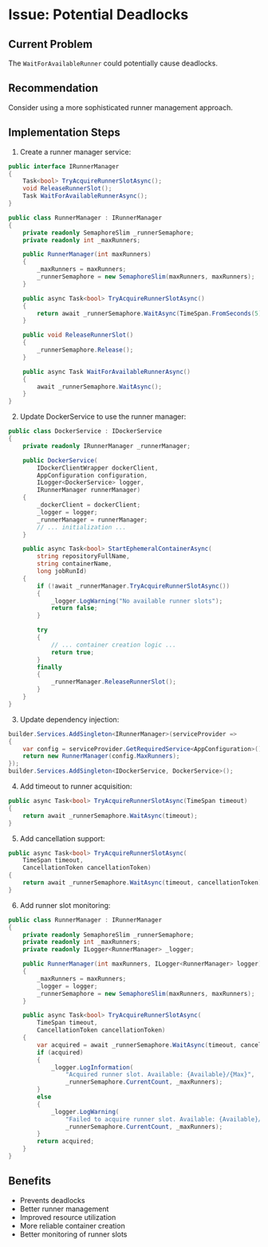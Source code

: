 # Issue: Potential Deadlocks

## Current Problem
The `WaitForAvailableRunner` could potentially cause deadlocks.

## Recommendation
Consider using a more sophisticated runner management approach.

## Implementation Steps

1. Create a runner manager service:
```csharp
public interface IRunnerManager
{
    Task<bool> TryAcquireRunnerSlotAsync();
    void ReleaseRunnerSlot();
    Task WaitForAvailableRunnerAsync();
}

public class RunnerManager : IRunnerManager
{
    private readonly SemaphoreSlim _runnerSemaphore;
    private readonly int _maxRunners;

    public RunnerManager(int maxRunners)
    {
        _maxRunners = maxRunners;
        _runnerSemaphore = new SemaphoreSlim(maxRunners, maxRunners);
    }

    public async Task<bool> TryAcquireRunnerSlotAsync()
    {
        return await _runnerSemaphore.WaitAsync(TimeSpan.FromSeconds(5));
    }

    public void ReleaseRunnerSlot()
    {
        _runnerSemaphore.Release();
    }

    public async Task WaitForAvailableRunnerAsync()
    {
        await _runnerSemaphore.WaitAsync();
    }
}
```

2. Update DockerService to use the runner manager:
```csharp
public class DockerService : IDockerService
{
    private readonly IRunnerManager _runnerManager;

    public DockerService(
        IDockerClientWrapper dockerClient,
        AppConfiguration configuration,
        ILogger<DockerService> logger,
        IRunnerManager runnerManager)
    {
        _dockerClient = dockerClient;
        _logger = logger;
        _runnerManager = runnerManager;
        // ... initialization ...
    }

    public async Task<bool> StartEphemeralContainerAsync(
        string repositoryFullName,
        string containerName,
        long jobRunId)
    {
        if (!await _runnerManager.TryAcquireRunnerSlotAsync())
        {
            _logger.LogWarning("No available runner slots");
            return false;
        }

        try
        {
            // ... container creation logic ...
            return true;
        }
        finally
        {
            _runnerManager.ReleaseRunnerSlot();
        }
    }
}
```

3. Update dependency injection:
```csharp
builder.Services.AddSingleton<IRunnerManager>(serviceProvider =>
{
    var config = serviceProvider.GetRequiredService<AppConfiguration>();
    return new RunnerManager(config.MaxRunners);
});
builder.Services.AddSingleton<IDockerService, DockerService>();
```

4. Add timeout to runner acquisition:
```csharp
public async Task<bool> TryAcquireRunnerSlotAsync(TimeSpan timeout)
{
    return await _runnerSemaphore.WaitAsync(timeout);
}
```

5. Add cancellation support:
```csharp
public async Task<bool> TryAcquireRunnerSlotAsync(
    TimeSpan timeout,
    CancellationToken cancellationToken)
{
    return await _runnerSemaphore.WaitAsync(timeout, cancellationToken);
}
```

6. Add runner slot monitoring:
```csharp
public class RunnerManager : IRunnerManager
{
    private readonly SemaphoreSlim _runnerSemaphore;
    private readonly int _maxRunners;
    private readonly ILogger<RunnerManager> _logger;

    public RunnerManager(int maxRunners, ILogger<RunnerManager> logger)
    {
        _maxRunners = maxRunners;
        _logger = logger;
        _runnerSemaphore = new SemaphoreSlim(maxRunners, maxRunners);
    }

    public async Task<bool> TryAcquireRunnerSlotAsync(
        TimeSpan timeout,
        CancellationToken cancellationToken)
    {
        var acquired = await _runnerSemaphore.WaitAsync(timeout, cancellationToken);
        if (acquired)
        {
            _logger.LogInformation(
                "Acquired runner slot. Available: {Available}/{Max}",
                _runnerSemaphore.CurrentCount, _maxRunners);
        }
        else
        {
            _logger.LogWarning(
                "Failed to acquire runner slot. Available: {Available}/{Max}",
                _runnerSemaphore.CurrentCount, _maxRunners);
        }
        return acquired;
    }
}
```

## Benefits
- Prevents deadlocks
- Better runner management
- Improved resource utilization
- More reliable container creation
- Better monitoring of runner slots
